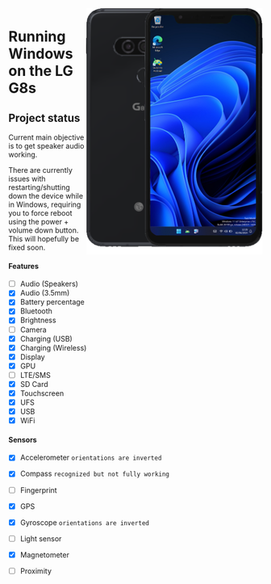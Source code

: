 <img align="right" src="https://github.com/n00b69/woa-betalm/blob/main/betalm.png" width="350" alt="Windows 11 running on betalm">

# Running Windows on the LG G8s

## Project status
Current main objective is to get speaker audio working.

There are currently issues with restarting/shutting down the device while in Windows, requiring you to force reboot using the power + volume down button. This will hopefully be fixed soon.

#### Features
- [ ] Audio (Speakers)
- [x] Audio (3.5mm)
- [x] Battery percentage
- [x] Bluetooth
- [x] Brightness
- [ ] Camera
- [x] Charging (USB)
- [x] Charging (Wireless)
- [x] Display
- [x] GPU
- [ ] LTE/SMS
- [x] SD Card
- [x] Touchscreen
- [x] UFS
- [x] USB
- [x] WiFi

#### Sensors
- [x] Accelerometer ```orientations are inverted```
- [x] Compass ```recognized but not fully working```
- [ ] Fingerprint
- [x] GPS
- [x] Gyroscope ```orientations are inverted```
- [ ] Light sensor
- [x] Magnetometer
- [ ] Proximity





















